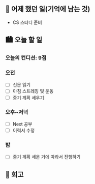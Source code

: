 ## 🌃 어제 했던 일(기억에 남는 것)

- CS 스터디 준비

## 🏙️ 오늘 할 일

### 오늘의 컨디션: 9점

### 오전

- [ ] 신문 읽기
- [ ] 아침 스트레칭 및 운동
- [ ] 중기 계획 세우기

### 오후~저녁

- [ ] Next 공부
- [ ] 이력서 수정

### 밤

- [ ] 중기 계획 세운 거에 따라서 진행하기

## 🌆 회고
